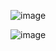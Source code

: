 ![image](https://github.com/user-attachments/assets/f324e5bf-cc55-46d6-8390-5e0f85df2565)

![image](https://github.com/user-attachments/assets/4b645117-7f5b-4574-82c5-6abd7e12d898)
